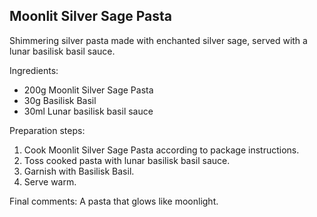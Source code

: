 ## Moonlit Silver Sage Pasta


Shimmering silver pasta made with enchanted silver sage, served with a lunar basilisk basil sauce.

Ingredients:

* 200g Moonlit Silver Sage Pasta
* 30g Basilisk Basil
* 30ml Lunar basilisk basil sauce

Preparation steps:

1. Cook Moonlit Silver Sage Pasta according to package instructions.
2. Toss cooked pasta with lunar basilisk basil sauce.
3. Garnish with Basilisk Basil.
4. Serve warm.

Final comments: A pasta that glows like moonlight.

